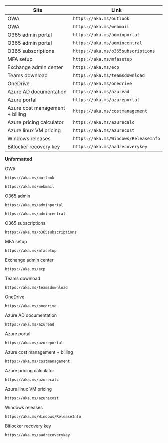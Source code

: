 Site | Link
--- | ---
OWA | `https://aka.ms/outlook`
OWA | `https://aka.ms/webmail`
O365 admin portal | `https://aka.ms/adminportal`
O365 admin portal | `https://aka.ms/admincentral`
O365 subscriptions | `https://aka.ms/o365subscriptions`
MFA setup | `https://aka.ms/mfasetup`
Exchange admin center | `https://aka.ms/ecp`
Teams download | `https://aka.ms/teamsdownload`
OneDrive | `https://aka.ms/onedrive`
Azure AD documentation | `https://aka.ms/azuread`
Azure portal | `https://aka.ms/azureportal`
Azure cost management + billing | `https://aka.ms/costmanagement`
Azure pricing calculator | `https://aka.ms/azurecalc`
Azure linux VM pricing | `https://aka.ms/azurecost`
Windows releases | `https://aka.ms/Windows/ReleaseInfo`
Bitlocker recovery key | `https://aka.ms/aadrecoverykey`


__Unformatted__

OWA

`https://aka.ms/outlook`

`https://aka.ms/webmail`

O365 admin

`https://aka.ms/adminportal`

`https://aka.ms/admincentral`

O365 subscriptions

`https://aka.ms/o365subscriptions`

MFA setup

`https://aka.ms/mfasetup`

Exchange admin center

`https://aka.ms/ecp`

Teams download

`https://aka.ms/teamsdownload`

OneDrive

`https://aka.ms/onedrive`

Azure AD documentation

`https://aka.ms/azuread`

Azure portal

`https://aka.ms/azureportal`

Azure cost management + billing

`https://aka.ms/costmanagement`

Azure pricing calculator

`https://aka.ms/azurecalc`

Azure linux VM pricing 

`https://aka.ms/azurecost`

Windows releases

`https://aka.ms/Windows/ReleaseInfo`

Bitlocker recovery key

`https://aka.ms/aadrecoverykey`
